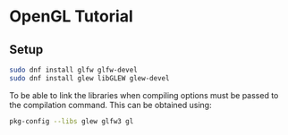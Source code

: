 # OpenGL Tutorial

## Setup

```bash
sudo dnf install glfw glfw-devel
sudo dnf install glew libGLEW glew-devel
```

To be able to link the libraries when compiling options must be passed to the
compilation command. This can be obtained using:

```bash
pkg-config --libs glew glfw3 gl
```
